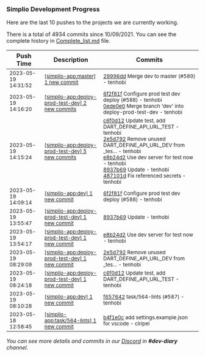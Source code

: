 
### Simplio Development Progress

Here are the last 10 pushes to the projects we are currently working.

There is a total of 4934 commits since 10/09/2021. You can see the complete history in
 [Complete_list.md](Complete_list.md) file.

| Push Time | Description | Commits |
| --- | --- | --- |
| <sub>2023-05-19 14:31:52</sub> | <sub>[[simplio-app:master] 1 new commit](https://github.com/SimplioOfficial/simplio-app/commit/29996dd9d6640b07d501fef704b9b59afc5c0561)</sub> | <sub>[29996dd](https://github.com/SimplioOfficial/simplio-app/commit/29996dd9d6640b07d501fef704b9b59afc5c0561) Merge dev to master (#589) - tenhobi</sub> |
| <sub>2023-05-19 14:16:20</sub> | <sub>[[simplio-app:deploy\-prod\-test\-dev] 2 new commits](https://github.com/SimplioOfficial/simplio-app/compare/487101ddef2d...0ede0e097b42)</sub> | <sub>[6f2f81f](https://github.com/SimplioOfficial/simplio-app/commit/6f2f81f679b8884e703d9859b0b4f8f274cc14ef) Configure prod test dev deploy (#588) - tenhobi<br>[0ede0e0](https://github.com/SimplioOfficial/simplio-app/commit/0ede0e097b42f197f28e5f817cb6ab1f0b6d7f86) Merge branch 'dev' into deploy-prod-test-dev - tenhobi</sub> |
| <sub>2023-05-19 14:15:24</sub> | <sub>[[simplio-app:deploy\-prod\-test\-dev] 5 new commits](https://github.com/SimplioOfficial/simplio-app/compare/c6f0d1227d9b^...487101ddef2d)</sub> | <sub>[c6f0d12](https://github.com/SimplioOfficial/simplio-app/commit/c6f0d1227d9b97be24b0c5938acd869ba6d99cca) Update test, add DART_DEFINE_API_URL_TEST - tenhobi<br>[2e5d792](https://github.com/SimplioOfficial/simplio-app/commit/2e5d7927718576100e84bf80d29599c15378bcca) Remove unused DART_DEFINE_API_URL_DEV from _tes... - tenhobi<br>[e8b24d2](https://github.com/SimplioOfficial/simplio-app/commit/e8b24d2a4086bc1055761da19f8efab62a42b0bb) Use dev server for test now - tenhobi<br>[8937b69](https://github.com/SimplioOfficial/simplio-app/commit/8937b693e7f815ea6be2e13a0c11449c0895d36d) Update - tenhobi<br>[487101d](https://github.com/SimplioOfficial/simplio-app/commit/487101ddef2dfdeddca4c8d478d34a30ede780e9) Fix referenced secrets - tenhobi</sub> |
| <sub>2023-05-19 14:09:14</sub> | <sub>[[simplio-app:dev] 1 new commit](https://github.com/SimplioOfficial/simplio-app/commit/6f2f81f679b8884e703d9859b0b4f8f274cc14ef)</sub> | <sub>[6f2f81f](https://github.com/SimplioOfficial/simplio-app/commit/6f2f81f679b8884e703d9859b0b4f8f274cc14ef) Configure prod test dev deploy (#588) - tenhobi</sub> |
| <sub>2023-05-19 13:55:47</sub> | <sub>[[simplio-app:deploy\-prod\-test\-dev] 1 new commit](https://github.com/SimplioOfficial/simplio-app/commit/8937b693e7f815ea6be2e13a0c11449c0895d36d)</sub> | <sub>[8937b69](https://github.com/SimplioOfficial/simplio-app/commit/8937b693e7f815ea6be2e13a0c11449c0895d36d) Update - tenhobi</sub> |
| <sub>2023-05-19 13:54:17</sub> | <sub>[[simplio-app:deploy\-prod\-test\-dev] 1 new commit](https://github.com/SimplioOfficial/simplio-app/commit/e8b24d2a4086bc1055761da19f8efab62a42b0bb)</sub> | <sub>[e8b24d2](https://github.com/SimplioOfficial/simplio-app/commit/e8b24d2a4086bc1055761da19f8efab62a42b0bb) Use dev server for test now - tenhobi</sub> |
| <sub>2023-05-19 08:29:09</sub> | <sub>[[simplio-app:deploy\-prod\-test\-dev] 1 new commit](https://github.com/SimplioOfficial/simplio-app/commit/2e5d7927718576100e84bf80d29599c15378bcca)</sub> | <sub>[2e5d792](https://github.com/SimplioOfficial/simplio-app/commit/2e5d7927718576100e84bf80d29599c15378bcca) Remove unused DART_DEFINE_API_URL_DEV from _tes... - tenhobi</sub> |
| <sub>2023-05-19 08:24:18</sub> | <sub>[[simplio-app:deploy\-prod\-test\-dev] 1 new commit](https://github.com/SimplioOfficial/simplio-app/commit/c6f0d1227d9b97be24b0c5938acd869ba6d99cca)</sub> | <sub>[c6f0d12](https://github.com/SimplioOfficial/simplio-app/commit/c6f0d1227d9b97be24b0c5938acd869ba6d99cca) Update test, add DART_DEFINE_API_URL_TEST - tenhobi</sub> |
| <sub>2023-05-19 08:10:28</sub> | <sub>[[simplio-app:dev] 1 new commit](https://github.com/SimplioOfficial/simplio-app/commit/f65764224e298944380299ed20d0b2aac40d33b3)</sub> | <sub>[f657642](https://github.com/SimplioOfficial/simplio-app/commit/f65764224e298944380299ed20d0b2aac40d33b3) task/564-lints (#587) - tenhobi</sub> |
| <sub>2023-05-18 12:58:45</sub> | <sub>[[simplio-app:task/564\-lints] 1 new commit](https://github.com/SimplioOfficial/simplio-app/commit/b4f1e0c722254c15477723dd03e57a1c54eaaefa)</sub> | <sub>[b4f1e0c](https://github.com/SimplioOfficial/simplio-app/commit/b4f1e0c722254c15477723dd03e57a1c54eaaefa) add settings.example.json for vscode - ciripel</sub> |

_You can see more details and commits in our [Discord](https://discord.gg/aKhjuwZmdP) in **#dev-diary** channel._
